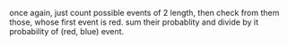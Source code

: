 once again, just count possible events of 2 length, then check from them those, whose first event is red. sum their probablity and divide by it probability of (red, blue) event.
